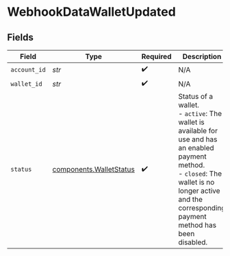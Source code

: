 # WebhookDataWalletUpdated


## Fields

| Field                                                                                                                                                                                                     | Type                                                                                                                                                                                                      | Required                                                                                                                                                                                                  | Description                                                                                                                                                                                               |
| --------------------------------------------------------------------------------------------------------------------------------------------------------------------------------------------------------- | --------------------------------------------------------------------------------------------------------------------------------------------------------------------------------------------------------- | --------------------------------------------------------------------------------------------------------------------------------------------------------------------------------------------------------- | --------------------------------------------------------------------------------------------------------------------------------------------------------------------------------------------------------- |
| `account_id`                                                                                                                                                                                              | *str*                                                                                                                                                                                                     | :heavy_check_mark:                                                                                                                                                                                        | N/A                                                                                                                                                                                                       |
| `wallet_id`                                                                                                                                                                                               | *str*                                                                                                                                                                                                     | :heavy_check_mark:                                                                                                                                                                                        | N/A                                                                                                                                                                                                       |
| `status`                                                                                                                                                                                                  | [components.WalletStatus](../../models/components/walletstatus.md)                                                                                                                                        | :heavy_check_mark:                                                                                                                                                                                        | Status of a wallet.<br/>  - `active`: The wallet is available for use and has an enabled payment method.<br/>  - `closed`: The wallet is no longer active and the corresponding payment method has been disabled. |